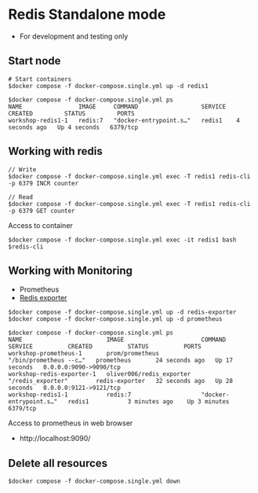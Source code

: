 # Redis Standalone mode
* For development and testing only

## Start node

```
# Start containers
$docker compose -f docker-compose.single.yml up -d redis1

$docker compose -f docker-compose.single.yml ps
NAME                IMAGE     COMMAND                  SERVICE   CREATED         STATUS         PORTS
workshop-redis1-1   redis:7   "docker-entrypoint.s…"   redis1    4 seconds ago   Up 4 seconds   6379/tcp
```

## Working with redis

```
// Write
$docker compose -f docker-compose.single.yml exec -T redis1 redis-cli -p 6379 INCR counter

// Read
$docker compose -f docker-compose.single.yml exec -T redis1 redis-cli -p 6379 GET counter
```

Access to container
```
$docker compose -f docker-compose.single.yml exec -it redis1 bash
$redis-cli
```

## Working with Monitoring
* Prometheus
* [Redis exporter](https://github.com/oliver006/redis_exporter)

```
$docker compose -f docker-compose.single.yml up -d redis-exporter
$docker compose -f docker-compose.single.yml up -d prometheus

$docker compose -f docker-compose.single.yml ps
NAME                        IMAGE                      COMMAND                  SERVICE          CREATED          STATUS          PORTS
workshop-prometheus-1       prom/prometheus            "/bin/prometheus --c…"   prometheus       24 seconds ago   Up 17 seconds   0.0.0.0:9090->9090/tcp
workshop-redis-exporter-1   oliver006/redis_exporter   "/redis_exporter"        redis-exporter   32 seconds ago   Up 28 seconds   0.0.0.0:9121->9121/tcp
workshop-redis1-1           redis:7                    "docker-entrypoint.s…"   redis1           3 minutes ago    Up 3 minutes    6379/tcp
```

Access to prometheus in web browser
* http://localhost:9090/


## Delete all resources
```
$docker compose -f docker-compose.single.yml down
```
